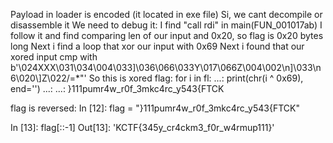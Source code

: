 Payload in loader is encoded (it located in exe file)
Si, we cant decompile or disassemble it
We need to debug it:
I find "call rdi" in main(FUN_001017ab)
I follow it and find comparing len of our input and 0x20, so flag is 0x20 bytes long
Next i find a loop that xor our input with 0x69
Next i found that our xored input cmp with b'\024XXX\031\034\004\033]\036\066\033Y\017\066Z\004\002\n]\033\n6\020\\]Z\022/=*\"'
So this is xored flag:
for i in fl:
    ...:     print(chr(i ^ 0x69), end='')
    ...: 
    ...: 
}111pumr4w_r0f_3mkc4rc_y543{FTCK

flag is reversed:
In [12]: flag = "}111pumr4w_r0f_3mkc4rc_y543{FTCK"

In [13]: flag[::-1]
Out[13]: 'KCTF{345y_cr4ckm3_f0r_w4rmup111}'
